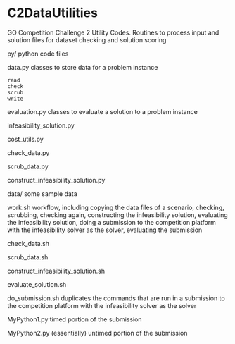 # C2DataUtilities
GO Competition Challenge 2 Utility Codes.
Routines to process input and solution files for dataset checking and solution scoring

py/
python code files

  data.py
  classes to store data for a problem instance

    read
    check
    scrub
    write

  evaluation.py
  classes to evaluate a solution to a problem instance

  infeasibility_solution.py

  cost_utils.py

  check_data.py

  scrub_data.py

  construct_infeasibility_solution.py

data/
some sample data

work.sh
workflow, including copying the data files of a scenario,
checking, scrubbing, checking again, constructing the infeasibility solution,
evaluating the infeasibility solution, doing a submission to the competition platform
with the infeasibility solver as the solver, evaluating the submission

check_data.sh

scrub_data.sh

construct_infeasibility_solution.sh

evaluate_solution.sh

do_submission.sh
duplicates the commands that are run in a submission to the competition platform
with the infeasibility solver as the solver

MyPython1.py
timed portion of the submission

MyPython2.py
(essentially) untimed portion of the submission

